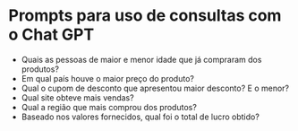 # Prompts para uso de consultas com o Chat GPT
- Quais as pessoas de maior e menor idade que já compraram dos produtos?
- Em qual país houve o maior preço do produto?
- Qual o cupom de desconto que apresentou maior desconto? E o menor?
- Qual site obteve mais vendas?
- Qual a região que mais comprou dos produtos?
- Baseado nos valores fornecidos, qual foi o total de lucro obtido?
